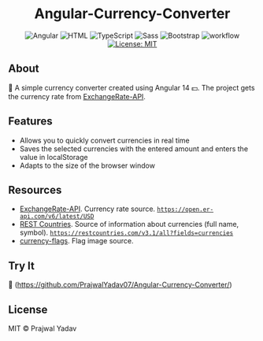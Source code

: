 <h1 align="center"> Angular-Currency-Converter  </h1>
<div align="center">

![Angular](https://img.shields.io/badge/Angular-DD0031?logo=angular&logoColor=white)
![HTML](https://img.shields.io/badge/HTML5-E34F26?logo=html5&logoColor=white)
![TypeScript](https://img.shields.io/badge/TypeScript-007ACC?logo=typescript&logoColor=white)
![Sass](https://img.shields.io/badge/Sass-CC6699?logo=sass&logoColor=white)
![Bootstrap](https://img.shields.io/badge/Bootstrap-563D7C?logo=bootstrap&logoColor=white)
![workflow](https://github.com/daniel-szulc/angular-currency-converter/actions/workflows/pages/pages-build-deployment/badge.svg)
[![License: MIT](https://img.shields.io/badge/License-MIT-yellow.svg)](https://opensource.org/licenses/MIT)
</div>

## About

💱 A simple currency converter created using Angular 14 💵.
The project gets the currency rate from [ExchangeRate-API](https://www.exchangerate-api.com/docs/free).



## Features

- Allows you to quickly convert currencies in real time
- Saves the selected currencies with the entered amount and enters the value in localStorage
- Adapts to the size of the browser window

## Resources

- [ExchangeRate-API](https://www.exchangerate-api.com/docs/free). Currency rate source. [`https://open.er-api.com/v6/latest/USD`](https://open.er-api.com/v6/latest/USD)
- [REST Countries](https://restcountries.com/). Source of information about currencies (full name, symbol). [`https://restcountries.com/v3.1/all?fields=currencies`](https://restcountries.com/v3.1/all?fields=currencies)
- [currency-flags](https://www.npmjs.com/package/currency-flags). Flag image source.

## Try It

🔗 (https://github.com/PrajwalYadav07/Angular-Currency-Converter/)

## License

MIT © Prajwal Yadav
